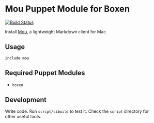 # Mou Puppet Module for Boxen

[![Build Status](https://travis-ci.org/boxen/puppet-mou.png?branch=master)](https://travis-ci.org/boxen/puppet-mou)

Install [Mou](http://mouapp.com/), a lightweight Markdown client for Mac

## Usage

```puppet
include mou
```

## Required Puppet Modules

* `boxen`

## Development

Write code. Run `script/cibuild` to test it. Check the `script`
directory for other useful tools.
